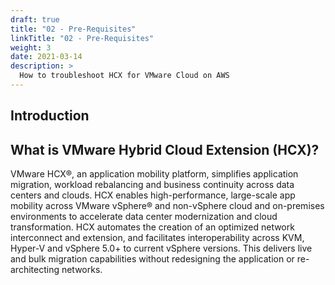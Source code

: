 ```yaml
---
draft: true
title: "02 - Pre-Requisites"
linkTitle: "02 - Pre-Requisites"
weight: 3
date: 2021-03-14
description: >
  How to troubleshoot HCX for VMware Cloud on AWS 
---
```


## Introduction

## What is VMware Hybrid Cloud Extension (HCX)?

VMware HCX®, an application mobility platform, simplifies application migration, workload rebalancing and business continuity across data centers and clouds. HCX enables high-performance, large-scale app mobility across VMware vSphere® and non-vSphere cloud and on-premises environments to accelerate data center modernization and cloud transformation. HCX automates the creation of an optimized network interconnect and extension, and facilitates interoperability across KVM, Hyper-V and vSphere 5.0+ to current vSphere versions. This delivers live and bulk migration capabilities without redesigning the application or re-architecting networks.

